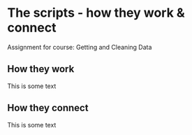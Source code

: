 # The scripts - how they work & connect
Assignment for course: Getting and Cleaning Data
## How they work
This is some text
## How they connect
This is some text
